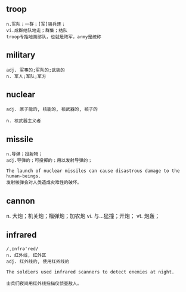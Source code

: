 ## troop
```
n.军队；一群；[军]骑兵连；
vi.成群结队地走；群集；结队
troop专指地面部队，也就是陆军，army是统称
```

## military
```
adj. 军事的;军队的;武装的
n. 军人;军队;军方
```

## nuclear
```
adj. 原子能的, 核能的, 核武器的, 核子的

n. 核武器主义者
```

## missile
```
n.导弹；投射物；
adj.导弹的；可投掷的；用以发射导弹的；

The launch of nuclear missiles can cause disastrous damage to the human-beings.
发射核弹会对人类造成灾难性的破坏。
```

## cannon
n. 大炮；机关炮；榴弹炮；加农炮
vi. 与…猛撞；开炮；
vt. 炮轰；

## infrared
```
/ˌɪnfrə'red/
n. 红外线, 红外区
adj. 红外线的, 使用红外线的

The soldiers used infrared scanners to detect enemies at night.

士兵们夜间用红外线扫描仪侦查敌人。
```